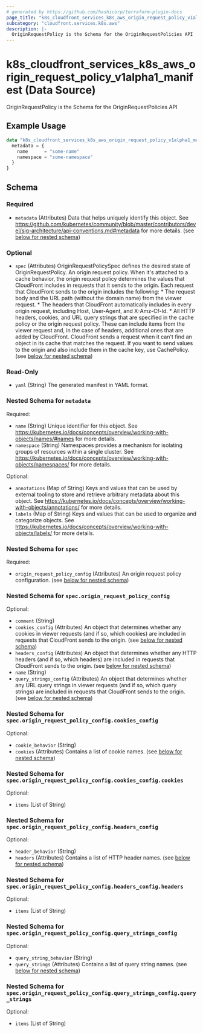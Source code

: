 ```yaml
---
# generated by https://github.com/hashicorp/terraform-plugin-docs
page_title: "k8s_cloudfront_services_k8s_aws_origin_request_policy_v1alpha1_manifest Data Source - terraform-provider-k8s"
subcategory: "cloudfront.services.k8s.aws"
description: |-
  OriginRequestPolicy is the Schema for the OriginRequestPolicies API
---
```


# k8s_cloudfront_services_k8s_aws_origin_request_policy_v1alpha1_manifest (Data Source)

OriginRequestPolicy is the Schema for the OriginRequestPolicies API

## Example Usage

```terraform
data "k8s_cloudfront_services_k8s_aws_origin_request_policy_v1alpha1_manifest" "example" {
  metadata = {
    name      = "some-name"
    namespace = "some-namespace"
  }
}
```

<!-- schema generated by tfplugindocs -->
## Schema

### Required

- `metadata` (Attributes) Data that helps uniquely identify this object. See https://github.com/kubernetes/community/blob/master/contributors/devel/sig-architecture/api-conventions.md#metadata for more details. (see [below for nested schema](#nestedatt--metadata))

### Optional

- `spec` (Attributes) OriginRequestPolicySpec defines the desired state of OriginRequestPolicy. An origin request policy. When it's attached to a cache behavior, the origin request policy determines the values that CloudFront includes in requests that it sends to the origin. Each request that CloudFront sends to the origin includes the following: * The request body and the URL path (without the domain name) from the viewer request. * The headers that CloudFront automatically includes in every origin request, including Host, User-Agent, and X-Amz-Cf-Id. * All HTTP headers, cookies, and URL query strings that are specified in the cache policy or the origin request policy. These can include items from the viewer request and, in the case of headers, additional ones that are added by CloudFront. CloudFront sends a request when it can't find an object in its cache that matches the request. If you want to send values to the origin and also include them in the cache key, use CachePolicy. (see [below for nested schema](#nestedatt--spec))

### Read-Only

- `yaml` (String) The generated manifest in YAML format.

<a id="nestedatt--metadata"></a>
### Nested Schema for `metadata`

Required:

- `name` (String) Unique identifier for this object. See https://kubernetes.io/docs/concepts/overview/working-with-objects/names/#names for more details.
- `namespace` (String) Namespaces provides a mechanism for isolating groups of resources within a single cluster. See https://kubernetes.io/docs/concepts/overview/working-with-objects/namespaces/ for more details.

Optional:

- `annotations` (Map of String) Keys and values that can be used by external tooling to store and retrieve arbitrary metadata about this object. See https://kubernetes.io/docs/concepts/overview/working-with-objects/annotations/ for more details.
- `labels` (Map of String) Keys and values that can be used to organize and categorize objects. See https://kubernetes.io/docs/concepts/overview/working-with-objects/labels/ for more details.


<a id="nestedatt--spec"></a>
### Nested Schema for `spec`

Required:

- `origin_request_policy_config` (Attributes) An origin request policy configuration. (see [below for nested schema](#nestedatt--spec--origin_request_policy_config))

<a id="nestedatt--spec--origin_request_policy_config"></a>
### Nested Schema for `spec.origin_request_policy_config`

Optional:

- `comment` (String)
- `cookies_config` (Attributes) An object that determines whether any cookies in viewer requests (and if so, which cookies) are included in requests that CloudFront sends to the origin. (see [below for nested schema](#nestedatt--spec--origin_request_policy_config--cookies_config))
- `headers_config` (Attributes) An object that determines whether any HTTP headers (and if so, which headers) are included in requests that CloudFront sends to the origin. (see [below for nested schema](#nestedatt--spec--origin_request_policy_config--headers_config))
- `name` (String)
- `query_strings_config` (Attributes) An object that determines whether any URL query strings in viewer requests (and if so, which query strings) are included in requests that CloudFront sends to the origin. (see [below for nested schema](#nestedatt--spec--origin_request_policy_config--query_strings_config))

<a id="nestedatt--spec--origin_request_policy_config--cookies_config"></a>
### Nested Schema for `spec.origin_request_policy_config.cookies_config`

Optional:

- `cookie_behavior` (String)
- `cookies` (Attributes) Contains a list of cookie names. (see [below for nested schema](#nestedatt--spec--origin_request_policy_config--cookies_config--cookies))

<a id="nestedatt--spec--origin_request_policy_config--cookies_config--cookies"></a>
### Nested Schema for `spec.origin_request_policy_config.cookies_config.cookies`

Optional:

- `items` (List of String)



<a id="nestedatt--spec--origin_request_policy_config--headers_config"></a>
### Nested Schema for `spec.origin_request_policy_config.headers_config`

Optional:

- `header_behavior` (String)
- `headers` (Attributes) Contains a list of HTTP header names. (see [below for nested schema](#nestedatt--spec--origin_request_policy_config--headers_config--headers))

<a id="nestedatt--spec--origin_request_policy_config--headers_config--headers"></a>
### Nested Schema for `spec.origin_request_policy_config.headers_config.headers`

Optional:

- `items` (List of String)



<a id="nestedatt--spec--origin_request_policy_config--query_strings_config"></a>
### Nested Schema for `spec.origin_request_policy_config.query_strings_config`

Optional:

- `query_string_behavior` (String)
- `query_strings` (Attributes) Contains a list of query string names. (see [below for nested schema](#nestedatt--spec--origin_request_policy_config--query_strings_config--query_strings))

<a id="nestedatt--spec--origin_request_policy_config--query_strings_config--query_strings"></a>
### Nested Schema for `spec.origin_request_policy_config.query_strings_config.query_strings`

Optional:

- `items` (List of String)
